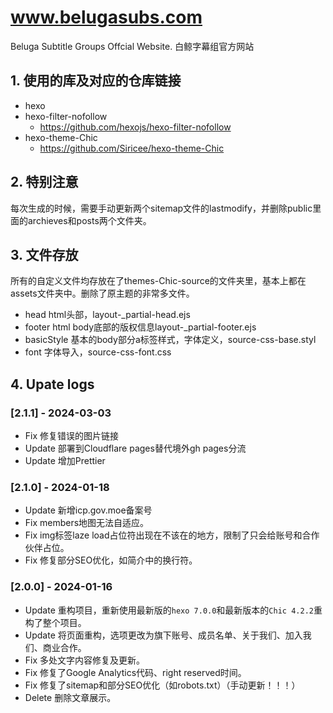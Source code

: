 # www.belugasubs.com

Beluga Subtitle Groups Offcial Website. 白鲸字幕组官方网站

## 1. 使用的库及对应的仓库链接

- hexo
- hexo-filter-nofollow
	- https://github.com/hexojs/hexo-filter-nofollow
- hexo-theme-Chic
	- https://github.com/Siricee/hexo-theme-Chic

## 2. 特别注意

每次生成的时候，需要手动更新两个sitemap文件的lastmodify，并删除public里面的archieves和posts两个文件夹。

## 3. 文件存放

所有的自定义文件均存放在了themes-Chic-source的文件夹里，基本上都在assets文件夹中。删除了原主题的非常多文件。

- head			html头部，layout-_partial-head.ejs
- footer		html body底部的版权信息layout-_partial-footer.ejs
- basicStyle	基本的body部分a标签样式，字体定义，source-css-base.styl
- font			字体导入，source-css-font.css

## 4. Upate logs

### [2.1.1] - 2024-03-03

- Fix		修复错误的图片链接
- Update	部署到Cloudflare pages替代境外gh pages分流
- Update	增加Prettier

### [2.1.0] - 2024-01-18

- Update	新增icp.gov.moe备案号
- Fix       members地图无法自适应。
- Fix		img标签laze load占位符出现在不该在的地方，限制了只会给账号和合作伙伴占位。
- Fix		修复部分SEO优化，如简介中的换行符。

### [2.0.0] - 2024-01-16

- Update	重构项目，重新使用最新版的`hexo 7.0.0`和最新版本的`Chic 4.2.2`重构了整个项目。
- Update	将页面重构，选项更改为旗下账号、成员名单、关于我们、加入我们、商业合作。
- Fix       多处文字内容修复及更新。
- Fix		修复了Google Analytics代码、right reserved时间。
- Fix		修复了sitemap和部分SEO优化（如robots.txt）（手动更新！！！）
- Delete    删除文章展示。